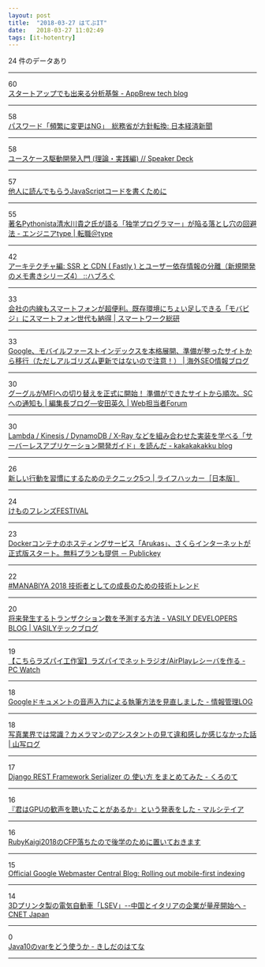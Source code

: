 ```yaml
---
layout: post
title:  "2018-03-27 はてぶIT"
date:   2018-03-27 11:02:49
tags: [it-hotentry]
---
```

24 件のデータあり

<hr><div class="row">
<div class="col-1"><span class="badge badge-pill badge-success h2">60</span></div>
<div class="col-11"><a href='http://tech.appbrew.io/entry/2018/03/26/171150' target='_blank'>スタートアップでも出来る分析基盤 - AppBrew tech blog</a></div>
</div>
<hr>
<div class="row">
<div class="col-1"><span class="badge badge-pill badge-success h2">58</span></div>
<div class="col-11"><a href='https://r.nikkei.com/article/DGXMZO28578370W8A320C1CC1000?s=3' target='_blank'>パスワード「頻繁に変更はNG」　総務省が方針転換: 日本経済新聞</a></div>
</div>
<hr>
<div class="row">
<div class="col-1"><span class="badge badge-pill badge-success h2">58</span></div>
<div class="col-11"><a href='https://speakerdeck.com/s10myk4/yusukesuqu-dong-kai-fa-ru-men-li-lun-shi-jian-bian' target='_blank'>ユースケース駆動開発入門 (理論・実践編) // Speaker Deck</a></div>
</div>
<hr>
<div class="row">
<div class="col-1"><span class="badge badge-pill badge-success h2">57</span></div>
<div class="col-11"><a href='https://sbfl.net/blog/2018/03/24/readable-javascript-code/' target='_blank'>他人に読んでもらうJavaScriptコードを書くために</a></div>
</div>
<hr>
<div class="row">
<div class="col-1"><span class="badge badge-pill badge-success h2">55</span></div>
<div class="col-11"><a href='https://type.jp/et/feature/6678' target='_blank'>著名Pythonista清水川貴之氏が語る「独学プログラマー」が陥る落とし穴の回避法 - エンジニアtype | 転職＠type</a></div>
</div>
<hr>
<div class="row">
<div class="col-1"><span class="badge badge-pill badge-success h2">42</span></div>
<div class="col-11"><a href='https://havelog.ayumusato.com/develop/others/e751-scratch_memo_4.html' target='_blank'>アーキテクチャ編: SSR と CDN ( Fastly ) とユーザー依存情報の分離（新規開発のメモ書きシリーズ4） ::ハブろぐ</a></div>
</div>
<hr>
<div class="row">
<div class="col-1"><span class="badge badge-pill badge-success h2">33</span></div>
<div class="col-11"><a href='https://swri.jp/article/393?medium=hb1803ad' target='_blank'>会社の内線もスマートフォンが超便利。既存環境にちょい足しできる「モバビジ」にスマートフォン世代も納得 | スマートワーク総研</a></div>
</div>
<hr>
<div class="row">
<div class="col-1"><span class="badge badge-pill badge-success h2">33</span></div>
<div class="col-11"><a href='https://www.suzukikenichi.com/blog/google-rolling-out-mobile-first-indexing/' target='_blank'>Google、モバイルファーストインデックスを本格展開、準備が整ったサイトから移行（ただしアルゴリズム更新ではないので注意！） | 海外SEO情報ブログ</a></div>
</div>
<hr>
<div class="row">
<div class="col-1"><span class="badge badge-pill badge-success h2">30</span></div>
<div class="col-11"><a href='https://webtan.impress.co.jp/e/2018/03/27/28811' target='_blank'>グーグルがMFIへの切り替えを正式に開始！ 準備ができたサイトから順次。SCへの通知も | 編集長ブログ―安田英久 | Web担当者Forum</a></div>
</div>
<hr>
<div class="row">
<div class="col-1"><span class="badge badge-pill badge-success h2">30</span></div>
<div class="col-11"><a href='http://kakakakakku.hatenablog.com/entry/2018/03/26/213821' target='_blank'>Lambda / Kinesis / DynamoDB / X-Ray などを組み合わせた実装を学べる「サーバーレスアプリケーション開発ガイド」を読んだ - kakakakakku blog</a></div>
</div>
<hr>
<div class="row">
<div class="col-1"><span class="badge badge-pill badge-success h2">26</span></div>
<div class="col-11"><a href='https://www.lifehacker.jp/2018/03/action_habit_5technic.html' target='_blank'>新しい行動を習慣にするためのテクニック5つ | ライフハッカー［日本版］</a></div>
</div>
<hr>
<div class="row">
<div class="col-1"><span class="badge badge-pill badge-success h2">24</span></div>
<div class="col-11"><a href='https://kemono-friends-festival.goodroid.co.jp/' target='_blank'>けものフレンズFESTIVAL</a></div>
</div>
<hr>
<div class="row">
<div class="col-1"><span class="badge badge-pill badge-success h2">23</span></div>
<div class="col-11"><a href='http://www.publickey1.jp/blog/18/dockerarukas.html' target='_blank'>Dockerコンテナのホスティングサービス「Arukas」、さくらインターネットが正式版スタート。無料プランも提供 － Publickey</a></div>
</div>
<hr>
<div class="row">
<div class="col-1"><span class="badge badge-pill badge-success h2">22</span></div>
<div class="col-11"><a href='https://www.slideshare.net/takoratta/manabiya-2018' target='_blank'>#MANABIYA 2018 技術者としての成長のための技術トレンド</a></div>
</div>
<hr>
<div class="row">
<div class="col-1"><span class="badge badge-pill badge-success h2">20</span></div>
<div class="col-11"><a href='http://tech.vasily.jp/entry/lifetimes' target='_blank'>将来発生するトランザクション数を予測する方法 - VASILY DEVELOPERS BLOG | VASILYテックブログ</a></div>
</div>
<hr>
<div class="row">
<div class="col-1"><span class="badge badge-pill badge-success h2">19</span></div>
<div class="col-11"><a href='https://pc.watch.impress.co.jp/docs/column/raspberrypi/1112206.html' target='_blank'>【こちらラズパイ工作室】ラズパイでネットラジオ/AirPlayレシーバを作る - PC Watch</a></div>
</div>
<hr>
<div class="row">
<div class="col-1"><span class="badge badge-pill badge-success h2">18</span></div>
<div class="col-11"><a href='http://hokoxjouhou.blog105.fc2.com/blog-entry-1140.html' target='_blank'>Googleドキュメントの音声入力による執筆方法を見直しました - 情報管理LOG</a></div>
</div>
<hr>
<div class="row">
<div class="col-1"><span class="badge badge-pill badge-success h2">18</span></div>
<div class="col-11"><a href='https://yamasha-log.net/why/' target='_blank'>写真業界では常識？カメラマンのアシスタントの見て違和感しか感じなかった話 | 山写ログ</a></div>
</div>
<hr>
<div class="row">
<div class="col-1"><span class="badge badge-pill badge-success h2">17</span></div>
<div class="col-11"><a href='http://note.crohaco.net/2018/django-rest-framework-serializer/' target='_blank'>Django REST Framework Serializer の 使い方 をまとめてみた - くろのて</a></div>
</div>
<hr>
<div class="row">
<div class="col-1"><span class="badge badge-pill badge-success h2">16</span></div>
<div class="col-11"><a href='http://blog.gmork.in/entry/veda-kyotojs14' target='_blank'>『君はGPUの歓声を聴いたことがあるか』という発表をした - マルシテイア</a></div>
</div>
<hr>
<div class="row">
<div class="col-1"><span class="badge badge-pill badge-success h2">16</span></div>
<div class="col-11"><a href='http://tolarian-academy.net/rubykaigi2018-cfp-rejected/' target='_blank'>RubyKaigi2018のCFP落ちたので後学のために置いておきます</a></div>
</div>
<hr>
<div class="row">
<div class="col-1"><span class="badge badge-pill badge-success h2">15</span></div>
<div class="col-11"><a href='https://webmasters.googleblog.com/2018/03/rolling-out-mobile-first-indexing.html' target='_blank'>Official Google Webmaster Central Blog: Rolling out mobile-first indexing</a></div>
</div>
<hr>
<div class="row">
<div class="col-1"><span class="badge badge-pill badge-success h2">14</span></div>
<div class="col-11"><a href='https://japan.cnet.com/article/35116688/' target='_blank'>3Dプリンタ製の電気自動車「LSEV」--中国とイタリアの企業が量産開始へ - CNET Japan</a></div>
</div>
<hr>
<div class="row">
<div class="col-1"><span class="badge badge-pill badge-success h2">0</span></div>
<div class="col-11"><a href='http://d.hatena.ne.jp/nowokay/20180326#1522057325' target='_blank'>Java10のvarをどう使うか - きしだのはてな</a></div>
</div>
<hr>
